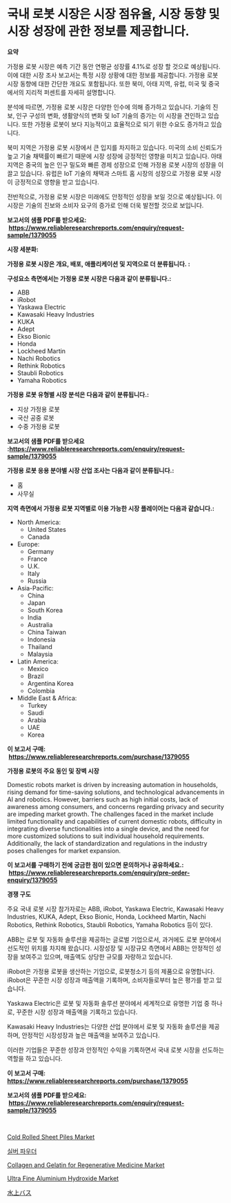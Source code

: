 <p><h1>국내 로봇 시장은 시장 점유율, 시장 동향 및 시장 성장에 관한 정보를 제공합니다.</h1></p><p><strong>요약</strong></p>
<p><p>가정용 로봇 시장은 예측 기간 동안 연평균 성장률 4.1%로 성장 할 것으로 예상됩니다. 이에 대한 시장 조사 보고서는 특정 시장 상황에 대한 정보를 제공합니다. 가정용 로봇 시장 동향에 대한 간단한 개요도 포함됩니다. 또한 북미, 아태 지역, 유럽, 미국 및 중국에서의 지리적 퍼센트를 자세히 설명합니다.</p><p>분석에 따르면, 가정용 로봇 시장은 다양한 인수에 의해 증가하고 있습니다. 기술의 진보, 인구 구성의 변화, 생활양식의 변화 및 IoT 기술의 증가는 이 시장을 견인하고 있습니다. 또한 가정용 로봇이 보다 지능적이고 효율적으로 되기 위한 수요도 증가하고 있습니다.</p><p>북미 지역은 가정용 로봇 시장에서 큰 입지를 차지하고 있습니다. 미국의 소비 신뢰도가 높고 기술 채택률이 빠르기 때문에 시장 성장에 긍정적인 영향을 미치고 있습니다. 아태 지역은 중국의 높은 인구 밀도와 빠른 경제 성장으로 인해 가정용 로봇 시장의 성장을 이끌고 있습니다. 유럽은 IoT 기술의 채택과 스마트 홈 시장의 성장으로 가정용 로봇 시장이 긍정적으로 영향을 받고 있습니다.</p><p>전반적으로, 가정용 로봇 시장은 미래에도 안정적인 성장을 보일 것으로 예상됩니다. 이 시장은 기술의 진보와 소비자 요구의 증가로 인해 더욱 발전할 것으로 보입니다.</p></p>
<p><strong>보고서의 샘플 PDF를 받으세요: &nbsp;<a href="https://www.reliableresearchreports.com/enquiry/request-sample/1379055">https://www.reliableresearchreports.com/enquiry/request-sample/1379055</a></strong></p>
<p><strong>시장 세분화:</strong></p>
<p><strong> 가정용 로봇 시장은 개요, 배포, 애플리케이션 및 지역으로 더 분류됩니다. :</strong></p>
<p><strong>구성요소 측면에서는 가정용 로봇 시장은 다음과 같이 분류됩니다.:</strong></p>
<p><ul><li>ABB</li><li>iRobot</li><li>Yaskawa Electric</li><li>Kawasaki Heavy Industries</li><li>KUKA</li><li>Adept</li><li>Ekso Bionic</li><li>Honda</li><li>Lockheed Martin</li><li>Nachi Robotics</li><li>Rethink Robotics</li><li>Staubli Robotics</li><li>Yamaha Robotics</li></ul></p>
<p><strong> 가정용 로봇 유형별 시장 분석은 다음과 같이 분류됩니다.:</strong></p>
<p><ul><li>지상 가정용 로봇</li><li>국산 공중 로봇</li><li>수중 가정용 로봇</li></ul></p>
<p><strong>보고서의 샘플 PDF를 받으세요 :<a href="https://www.reliableresearchreports.com/enquiry/request-sample/1379055">https://www.reliableresearchreports.com/enquiry/request-sample/1379055</a></strong></p>
<p><strong> 가정용 로봇 응용 분야별 시장 산업 조사는 다음과 같이 분류됩니다.:</strong></p>
<p><ul><li>홈</li><li>사무실</li></ul></p>
<p><strong>지역 측면에서 가정용 로봇 지역별로 이용 가능한 시장 플레이어는 다음과 같습니다.:</strong></p>
<p><ul>
    <li>
        North America:
        <ul>
            <li>United States</li>
            <li>Canada</li>
        </ul>
    </li>
    <li>
        Europe:
        <ul>
            <li>Germany</li>
            <li>France</li>
            <li>U.K.</li>
            <li>Italy</li>
            <li>Russia</li>
        </ul>
    </li>
    <li>
        Asia-Pacific:
        <ul>
            <li>China</li>
            <li>Japan</li>
            <li>South Korea</li>
            <li>India</li>
            <li>Australia</li>
            <li>China Taiwan</li>
            <li>Indonesia</li>
            <li>Thailand</li>
            <li>Malaysia</li>
        </ul>
    </li>
    <li>
        Latin America:
        <ul>
            <li>Mexico</li>
            <li>Brazil</li>
            <li>Argentina Korea</li>
            <li>Colombia</li>
        </ul>
    </li>
    <li>
        Middle East & Africa:
        <ul>
            <li>Turkey</li>
            <li>Saudi</li>
            <li>Arabia</li>
            <li>UAE</li>
            <li>Korea</li>
        </ul>
    </li>
    </ul></p>
<p><strong>이 보고서 구매: &nbsp;<a href="https://www.reliableresearchreports.com/purchase/1379055">https://www.reliableresearchreports.com/purchase/1379055</a></strong></p>
<p><strong>가정용 로봇의 주요 동인 및 장벽 시장</strong></p>
<p><p>Domestic robots market is driven by increasing automation in households, rising demand for time-saving solutions, and technological advancements in AI and robotics. However, barriers such as high initial costs, lack of awareness among consumers, and concerns regarding privacy and security are impeding market growth. The challenges faced in the market include limited functionality and capabilities of current domestic robots, difficulty in integrating diverse functionalities into a single device, and the need for more customized solutions to suit individual household requirements. Additionally, the lack of standardization and regulations in the industry poses challenges for market expansion.</p></p>
<p><strong>이 보고서를 구매하기 전에 궁금한 점이 있으면 문의하거나 공유하세요.: &nbsp;<a href="https://www.reliableresearchreports.com/enquiry/pre-order-enquiry/1379055">https://www.reliableresearchreports.com/enquiry/pre-order-enquiry/1379055</a></strong></p>
<p><strong>경쟁 구도</strong></p>
<p><p>주요 국내 로봇 시장 참가자로는 ABB, iRobot, Yaskawa Electric, Kawasaki Heavy Industries, KUKA, Adept, Ekso Bionic, Honda, Lockheed Martin, Nachi Robotics, Rethink Robotics, Staubli Robotics, Yamaha Robotics 등이 있다. </p><p>ABB는 로봇 및 자동화 솔루션을 제공하는 글로벌 기업으로서, 과거에도 로봇 분야에서 선도적인 위치를 차지해 왔습니다. 시장성장 및 시장규모 측면에서 ABB는 안정적인 성장을 보여주고 있으며, 매출액도 상당한 규모를 자랑하고 있습니다.</p><p>iRobot은 가정용 로봇을 생산하는 기업으로, 로봇청소기 등의 제품으로 유명합니다. iRobot은 꾸준한 시장 성장과 매출액을 기록하며, 소비자들로부터 높은 평가를 받고 있습니다.</p><p>Yaskawa Electric은 로봇 및 자동화 솔루션 분야에서 세계적으로 유명한 기업 중 하나로, 꾸준한 시장 성장과 매출액을 기록하고 있습니다. </p><p>Kawasaki Heavy Industries는 다양한 산업 분야에서 로봇 및 자동화 솔루션을 제공하며, 안정적인 시장성장과 높은 매출액을 보여주고 있습니다.</p><p>이러한 기업들은 꾸준한 성장과 안정적인 수익을 기록하면서 국내 로봇 시장을 선도하는 역할을 하고 있습니다.</p></p>
<p><strong>이 보고서 구매: &nbsp; <a href="https://www.reliableresearchreports.com/purchase/1379055">https://www.reliableresearchreports.com/purchase/1379055</a></strong></p>
<p><strong>보고서의 샘플 PDF를 받으세요: &nbsp;<a href="https://www.reliableresearchreports.com/enquiry/request-sample/1379055">https://www.reliableresearchreports.com/enquiry/request-sample/1379055</a></strong><strong></strong></p>
<p>&nbsp;</p>
<p><p><a href="https://github.com/yoshih12/Market-Research-Report-List-2/blob/main/cold-rolled-sheet-piles-market.md">Cold Rolled Sheet Piles Market</a></p><p><a href="https://github.com/nuekbpymrrz5/Market-Research-Report-List-1/blob/main/8739479968.md">실버 파우더</a></p><p><a href="https://issuu.com/reportprime-2/docs/collagen-and-gelatin-for-regenerative-medicine-mar">Collagen and Gelatin for Regenerative Medicine Market</a></p><p><a href="https://github.com/castoriffic/Market-Research-Report-List-3/blob/main/ultra-fine-aluminium-hydroxide-market.md">Ultra Fine Aluminium Hydroxide Market</a></p><p><a href="https://github.com/jkjreqjscoxx7/Market-Research-Report-List-1/blob/main/62260901366.md">水上バス</a></p></p>